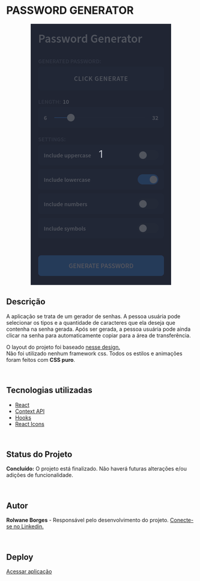 # PASSWORD GENERATOR
<div align="center">
  
  ![project preview](https://raw.githubusercontent.com/rolwane/password-generator/main/src/images/preview.gif)
  
</div>

## Descrição

A aplicação se trata de um gerador de senhas. A pessoa usuária pode selecionar os tipos e a quantidade de caracteres que ela deseja que contenha na senha gerada. Após ser gerada, a pessoa usuária pode ainda clicar na senha para automaticamente copiar para a área de transferência.

O layout do projeto foi baseado [nesse design.](https://dribbble.com/shots/5900275-Password-Manager-App-Generate-Password-Settings) <br />
Não foi utilizado nenhum framework css. Todos os estilos e animações foram feitos com **CSS puro**.

<br />

## Tecnologias utilizadas

- [React](https://pt-br.reactjs.org/)
- [Context API](https://pt-br.reactjs.org/docs/context.html)
- [Hooks](https://pt-br.reactjs.org/docs/hooks-intro.html)
- [React Icons](https://react-icons.github.io/react-icons/)

<br />

## Status do Projeto

**Concluído:** O projeto está finalizado. Não haverá futuras alterações e/ou adições de funcionalidade.

<br />

## Autor

**Rolwane Borges** - Responsável pelo desenvolvimento do projeto.
[Conecte-se no Linkedin.](https://www.linkedin.com/in/rolwane/)

<br />

## Deploy ##
[Acessar aplicação](https://rolwane-password-generator.vercel.app/)
